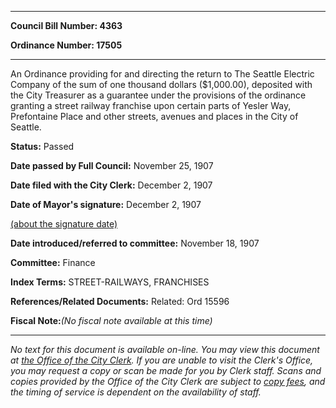 

********

**Council Bill Number: 4363**
   
**Ordinance Number: 17505**
********

 An Ordinance providing for and directing the return to The Seattle Electric Company of the sum of one thousand dollars ($1,000.00), deposited with the City Treasurer as a guarantee under the provisions of the ordinance granting a street railway franchise upon certain parts of Yesler Way, Prefontaine Place and other streets, avenues and places in the City of Seattle.

**Status:** Passed
   
**Date passed by Full Council:** November 25, 1907
   
**Date filed with the City Clerk:** December 2, 1907
   
**Date of Mayor's signature:** December 2, 1907
   
[(about the signature date)](/~public/approvaldate.htm)
   
   
   
**Date introduced/referred to committee:** November 18, 1907
   
**Committee:** Finance
   
   
**Index Terms:** STREET-RAILWAYS, FRANCHISES

**References/Related Documents:** Related: Ord 15596

**Fiscal Note:**_(No fiscal note available at this time)_
********

_No text for this document is available on-line. You may view this document at [the Office of the City Clerk](http://www.seattle.gov/leg/clerk/contactUs.htm). If you are unable to visit the Clerk's Office, you may request a copy or scan be made for you by Clerk staff. Scans and copies provided by the Office of the City Clerk are subject to [copy fees](http://clerk.seattle.gov/~public/clerkfees.htm), and the timing of service is dependent on the availability of staff._

